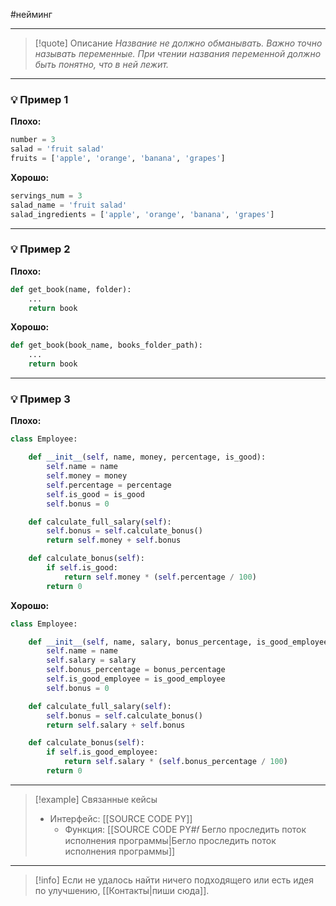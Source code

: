 #нейминг 
***

>[!quote] Описание
_Название не должно обманывать.
Важно точно называть переменные.
При чтении названия переменной должно быть понятно, что в ней лежит._

***
### 💡 Пример 1


**Плохо:**
```python
number = 3
salad = 'fruit salad'
fruits = ['apple', 'orange', 'banana', 'grapes']
```

**Хорошо:**
```python
servings_num = 3
salad_name = 'fruit salad'
salad_ingredients = ['apple', 'orange', 'banana', 'grapes']
```

***
### 💡 Пример 2


**Плохо:**
```python
def get_book(name, folder):
	...
	return book
```

**Хорошо:**
```python
def get_book(book_name, books_folder_path):
	...
	return book
```

***
### 💡 Пример 3


**Плохо:**
```python
class Employee:

	def __init__(self, name, money, percentage, is_good):
		self.name = name
		self.money = money
		self.percentage = percentage
		self.is_good = is_good
		self.bonus = 0

	def calculate_full_salary(self):
		self.bonus = self.calculate_bonus()
		return self.money + self.bonus

	def calculate_bonus(self):
		if self.is_good:
			return self.money * (self.percentage / 100)
		return 0
```

**Хорошо:**
```python
class Employee:

	def __init__(self, name, salary, bonus_percentage, is_good_employee):
		self.name = name
		self.salary = salary
		self.bonus_percentage = bonus_percentage
		self.is_good_employee = is_good_employee
		self.bonus = 0

	def calculate_full_salary(self):
		self.bonus = self.calculate_bonus()
		return self.salary + self.bonus

	def calculate_bonus(self):
		if self.is_good_employee:
			return self.salary * (self.bonus_percentage / 100)
		return 0
```

***

> [!example] Связанные кейсы
>- Интерфейс: [[SOURCE CODE PY]]
>	- Функция: [[SOURCE CODE PY#𝑓 Бегло проследить поток исполнения программы|Бегло проследить поток исполнения программы]]

***

> [!info]
> Если не удалось найти ничего подходящего или есть идея по улучшению, [[Контакты|пиши сюда]].
